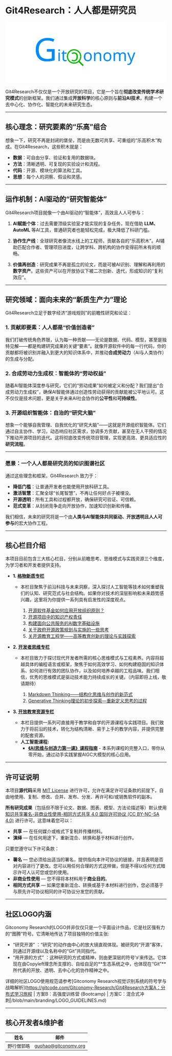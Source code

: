# Git4Research：人人都是研究员

![Gitconomy Reserch社区Logo](./branding/gitconomy-logo-horizontal.png)

Git4Research不仅仅是一个开放研究的项目，它是一个旨在**彻底改变传统学术研究模式**的创新框架。我们通过集成**开放科学**的核心原则与**前沿AI技术**，构建一个去中心化、协作化、智能化的未来研究生态。

---

## **核心理念：研究要素的“乐高”组合**

想象一下，研究不再是封闭的堡垒，而是由无数可共享、可重组的“乐高积木”构成。在Git4Research，这些积木就是：

* **数据**：可自由分享、验证和复用的数据块。
* **方法**：清晰透明、可复现的实验设计和流程。
* **代码**：开源、模块化的算法和工具。
* **思想**：每个人的洞察、假设和灵感。

---

## **运作机制：AI驱动的“研究智能体”**

Git4Research项目就像一个由AI驱动的“智能体”，高效且人人可参与：

1.  **AI赋能个体**：过去需要顶级实验室才能实现的复杂任务，现在借助 **LLM、AutoML** 等AI工具，普通研究者也能轻松完成，极大降低了科研门槛。

2.  **协作生产线**：全球研究者像流水线上的工程师，贡献各自的“乐高积木”。AI辅助匹配合作者、管理项目进度，让跨学科、跨机构的协作变得前所未有的顺畅。

3.  **价值再创造**：研究成果不再是孤立的论文，而是可被AI识别、理解和再利用的**数字资产**。这些资产可以在开放协议下被二次创新、迭代，形成知识的“复利效应”。

---

## **研究领域：面向未来的“新质生产力”理论** ️

Git4Research立足于数字经济“游戏规则”的前瞻性研究和论证：

### 1. **贡献即要素：人人都是“价值创造者”**
我们打破传统角色界限，认为每一种贡献——无论是数据、代码、模型，甚至是独特见解——都是构建研究成果的关键“要素”。就像开源软件中的每一行代码，你的贡献都将被识别并融入到更大的知识体系中，并推动**合成劳动力**（AI与人类协作）的生成与分配。

### 2. **合成劳动力生成权：智能体的“劳动权益”**
随着AI智能体深度参与研究，它们的“劳动成果”如何被定义和分配？我们提出“合成劳动力生成权”，确保AI智能体通过创造性劳动获得的贡献能被公平地认可。这不仅仅是技术问题，更是关乎未来AI社会协作的**公平性**和**可持续性**。

### 3. **开源组织智能体：自治的“研究大脑”**
想象一个能够自我管理、自我优化的“研究大脑”——这就是开源组织智能体。它们通过自主协作、学习，动态响应社区需求，协调多方贡献，甚至在无人干预的情况下推动开源项目的迭代。这将彻底改变传统项目管理，实现更高效、更具适应性的**研究流程**。

---

### **愿景：一个人人都是研究员的知识图谱社区**

通过这些理念和框架，Git4Research 致力于：

* **降低门槛**：让普通开发者也能使用开放科研工具。
* **激活智慧**：汇聚全球“长尾智慧”，不再让任何好点子被埋没。
* **开源透明**：所有工具和过程都开放，确保研究可验证、可信赖。
* **范式变革**：从封闭竞争走向开放协作，加速知识创新和传播。

我们相信，未来的研究将是一个由**人类与AI智能体共同驱动、开放透明且人人可参与**的宏大协作工程。

---

## 核心栏目介绍

本项目目前包含三大核心栏目，分别从前瞻思考、思维模式与实践资源三个维度，为学习者和开发者提供支持。

* **1. [格物新质专栏](./open-perspectives/README.md)**
    * 本栏目聚焦于前沿科技与未来洞察，深入探讨人工智能等技术如何重塑我们的认知、研究范式与社会结构。如果你对技术的深层影响和未来趋势感兴趣，这里将为你提供一系列具有启发性的深度观点。

      1) [开源软件基金如何应用开放组织原则？](https://gitcode.com/Git2Fab/Git4Research/blob/main/open-perspectives/%E5%BC%80%E6%BA%90%E8%BD%AF%E4%BB%B6%E5%9F%BA%E9%87%91%E5%A6%82%E4%BD%95%E5%BA%94%E7%94%A8%E5%BC%80%E6%94%BE%E7%BB%84%E7%BB%87%E5%8E%9F%E5%88%99%EF%BC%9F.md)<br>
      2) [开源项目中的知识产权责任](https://gitcode.com/Git2Fab/Git4Research/blob/main/open-perspectives/%E5%BC%80%E6%BA%90%E9%A1%B9%E7%9B%AE%E4%B8%AD%E7%9A%84%E7%9F%A5%E8%AF%86%E4%BA%A7%E6%9D%83%E8%B4%A3%E4%BB%BB%E2%80%94%E2%80%94%E4%BD%BF%E7%94%A8%E8%80%85%E4%B8%8E%E8%B4%A1%E7%8C%AE%E8%80%85%E7%9A%84%E6%B3%95%E5%BE%8B%E5%85%B3%E7%B3%BB.md)<br>
      3) [构建面向公共服务的AI数字基础设施](https://gitcode.com/Git2Fab/Git4Research/blob/main/open-perspectives/%E6%9E%84%E5%BB%BA%E9%9D%A2%E5%90%91%E5%85%AC%E5%85%B1%E6%9C%8D%E5%8A%A1%E7%9A%84AI%E6%95%B0%E5%AD%97%E5%9F%BA%E7%A1%80%E8%AE%BE%E6%96%BD%20%E2%80%94%E2%80%94%E5%9F%BA%E4%BA%8E%E5%88%86%E5%B8%83%E5%BC%8F%E4%B8%8E%E8%AE%A4%E8%AF%81%E9%A9%B1%E5%8A%A8%E7%9A%84%E6%80%9D%E8%80%83%E8%B7%AF%E5%BE%84.md)<br>
      4) [关于政府开源政策规划与实施的一些思考](https://gitcode.com/Git2Fab/Git4Research/blob/main/open-perspectives/%E5%85%B3%E4%BA%8E%E6%94%BF%E5%BA%9C%E5%BC%80%E6%BA%90%E6%94%BF%E7%AD%96%E8%A7%84%E5%88%92%E4%B8%8E%E5%AE%9E%E6%96%BD%E7%9A%84%E4%B8%80%E4%BA%9B%E6%80%9D%E8%80%83.md)<br>
      5) [关开源教育工程学——高等教育创新的理论与实践探索](https://gitcode.com/Git2Fab/Git4Research/blob/main/open-perspectives/%E5%BC%80%E6%BA%90%E6%95%99%E8%82%B2%E5%B7%A5%E7%A8%8B%E5%AD%A6%E2%80%94%E2%80%94%E9%AB%98%E7%AD%89%E6%95%99%E8%82%B2%E5%88%9B%E6%96%B0%E7%9A%84%E7%90%86%E8%AE%BA%E4%B8%8E%E5%AE%9E%E8%B7%B5%E6%8E%A2%E7%B4%A2.md)<br>

* **2. [开发者思维专栏](./developer-thinking/README.md)**
    * 本栏目致力于探讨现代开发者所需的核心思维模式与工程素养。内容将超越具体的编程语言或框架，聚焦于如何高效学习、如何构建稳固的知识体系、如何进行有效的团队协作，以及如何培养卓越的工程品味。我们相信，优秀的思维模式是驱动技术能力持续成长的关键。（内容即将上线，敬请期待）

      1) [Markdown Thinking——结构化思维与创作的新范式](https://gitcode.com/Git2Fab/Git4Research/blob/main/developer-thinking/Markdown-Thinking%E2%80%94%E2%80%94%E7%BB%93%E6%9E%84%E5%8C%96%E6%80%9D%E7%BB%B4%E4%B8%8E%E5%88%9B%E4%BD%9C%E7%9A%84%E6%96%B0%E8%8C%83%E5%BC%8F.md)<br>
      2) [Generative Thinking理论的初步探索—重新定义思考的过程](https://gitcode.com/Git2Fab/Git4Research/blob/main/developer-thinking/Generative-Thinking%E2%80%94%E2%80%94%E9%87%8D%E6%96%B0%E5%AE%9A%E4%B9%89%E6%80%9D%E8%80%83%E7%9A%84%E8%BF%87%E7%A8%8B.md)<br>

* **3. [开放教育资源专栏](./open-education/README.md)**
    * 本栏目提供一系列可直接用于教学和自学的开源课程与实践项目。我们致力于将前沿的技术，转化为结构清晰、易于上手的教学内容，并提供完整的配套资源。
    * **人工智能课程:**
        * [**《AI思维与创造力第一课》课程指南**](./open-education/open-source-courses/人工智能/AI思维与创造力第一课/README.md) - 本系列课程的完整入口，带你从零开始，通过动手实践掌握AIGC大模型的核心应用。

---

## 许可证说明

本项目**源代码**采用 [MIT License](https://opensource.org/licenses/MIT) 进行许可，允许在满足许可证条款的前提下，自由地使用、复制、修改、合并、发布、分发、再许可和/或销售软件的副本。

**所有研究成果**（包括但不限于论文、数据、图表、模型、方法论描述等）默认使用 [知识共享署名-非商业性使用-相同方式共享 4.0 国际许可协议 (CC BY-NC-SA 4.0)](https://creativecommons.org/licenses/by-nc-sa/4.0/deed.zh) 进行许可。这意味着您可以：

* **共享** — 在任何媒介或格式下复制并传播材料。
* **演绎** — 在任何用途下，重新混合、转换和基于材料进行创作。

只要您遵守以下许可条款：

* **署名** — 您必须给出适当的署名，提供指向本许可协议的链接，并且表明是否对内容进行了更改。您可以用任何合理的方式这样做，但是不得以任何方式暗示许可人认可您或您的使用。
* **非商业性使用** — 您不得将本材料用于**商业目的**。
* **相同方式共享** — 如果您重新混合、转换或基于本材料进行创作，您必须基于与原先许可协议相同的许可协议分发您的贡献。

---

## 社区LOGO内涵

Gitconomy Research的LOGO并非仅仅只是一个平面设计作品，它是社区强有力的“图腾”符号。它清晰地传达了项目独特的价值主张:

- “研究开源” ：“研究”的动作由中心的放大镜直观体现。被研究的“开源”客体，则通过开源绿以及名称中的“Git”共同指代。
- “用开源的方式” ：这种研究的方式或精神，则由更深层的符号’ɔ’来传达。它体现在由Copyleft理念所支撑的、自给自足的**生态系统之中，也体现在“Git”**所代表的开放、透明、去中心化的协作精神之中。

详细的社区LOGO使用规范请参考[Gitconomy Research视觉识别系统的符号学与战略解析](https://gitcode.com/Gitconomy-Research/Git4Research方案A：分布式学习旅程 |  方案B：高强度训练营 (Bootcamp) | 方案C：混合式冲刺|/blob/main/branding/LOGO_GUIDELINES.md)

---

## 核心开发者&维护者

|姓名|邮件|
|---|---|
|野行僧郭晧|[guohao@gitconomy.org](mailto:guohao@gitconomy.org)|
